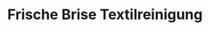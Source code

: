 ---
title: "Frische Brise Textilreinigung"
url: /hamburg/frische-brise-textilreinigung/
shop: Wäscherei
---